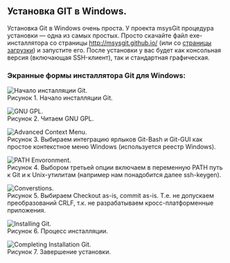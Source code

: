 ## Установка GIT в Windows.  

Установка Git в Windows очень проста. У проекта msysGit процедура установки ― одна из самых простых. 
Просто скачайте файл exe-инсталлятора со страницы http://msysgit.github.io/ (или со [страницы загрузки](download.md)) и запустите его. После 
установки у вас будет как консольная версия (включающая SSH-клиент), так и стандартная графическая.  

### Экранные формы инсталлятора Git для Windows:   

![Начало инсталляции Git.](/gtnn/msysgit1.jpg)   
Рисунок 1. Начало инсталляции Git.  
  

![GNU GPL.](/gtnn/msysgit2.jpg)  
Рисунок 2. Читаем GNU GPL.  
  

![Advanced Context Menu.](/gtnn/msysgit3.jpg)  
Рисунок 3. Выбираем интеграцию ярлыков Git-Bash и Git-GUI как простое контекстное меню Windows (используется реестр Windows).  
  

![PATH Envoronment.](/gtnn/msysgit4.jpg)  
Рисунок 4. Выбором третьей опции включаем в переменную PATH путь к Git и к Unix-утилитам (например нам понадобится далее ssh-keygen).  
  

![Converstions.](/gtnn/msysgit5.jpg)  
Рисунок 5. Выбираем Checkout as-is, commit as-is. Т.е. не допускаем преобразований CRLF, т.к. не разрабатываем кросс-платформенные приложения.  
  

![Installing Git.](/gtnn/msysgit6.jpg)  
Рисунок 6. Процесс инсталляции.  
  

![Completing Installation Git.](/gtnn/msysgit7.jpg)  
Рисунок 7. Завершение установки.  


